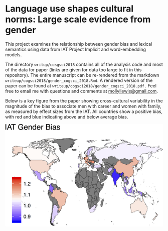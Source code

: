 Language use shapes cultural norms: Large scale evidence from gender
===

This project examines the relationship between gender bias and lexical semantics using data from IAT Project Implicit and word-embedding models. 

The directory `writup/cosgsci2018` contains all of the analysis code and most of the data for paper (links are given for data too large to fit in this repository). The entire manuscript can be re-rendered from the markdown `writeup/cogsci2018/gender_cogsci_2018.Rmd`. A rendered version of the paper can be found at `writeup/cogsci2018/gender_cogsci_2018.pdf.` Feel free to email me with questions and comments at mollyllewis@gmail.com.

Below is a key figure from the paper showing cross-cultural variability in the magnitude of the bias to associate men with career and women with family, as measured by effect sizes from the IAT. All countries show a positive bias, with red and blue indicating above and below average bias. 

![](writeup/cogsci2018/figs/country_gender_bias_map-1.png?raw=true)

